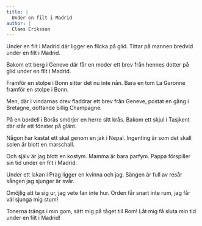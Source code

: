 ```yaml
---
title: |
  Under en filt i Madrid
author: |
  Claes Eriksson
---
```

Under en filt i Madrid 
där ligger en flicka på glid. 
Tittar på mannen bredvid 
under en filt i Madrid.

Bakom ett berg i Geneve 
där får en moder ett brev
från hennes dotter på glid 
under en filt i Madrid.

Framför en stolpe i Bonn 
sitter det nu inte nån. 
Bara en tom La Garonne 
framför en stolpe i Bonn.

Men, där i vindarnas drev 
fladdrar ett brev från Geneve, 
postat en gång i Bretagne, 
doftande billig Champagne.

På en bordell i Borås 
smörjer en herre sitt krås. 
Bakom ett skjul i Tasjkent 
där står ett fönster på glänt.

Någon har kastat ett skal 
genom en jak i Nepal. 
Ingenting är som det skall 
solen är blott en marschall. 

Och själv är jag blott en kostym. 
Mamma är bara parfym. 
Pappa förspiller sin tid 
under en filt i Madrid.

Under ett lakan i Prag 
ligger en kvinna och jag. 
Sängen är full av resår 
sången jag sjunger är svår.

Omöjlig att ta sig ur, 
jag vete fan inte hur. 
Orden får snart inte rum, 
jag får väl sjunga mig stum!

Tonerna trängs i min gom, 
sätt mig på tåget till Rom! 
Låt mig få sluta min tid 
under en filt i Madrid!
